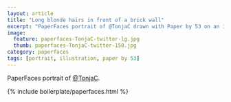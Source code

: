```yaml
---
layout: article
title: "Long blonde hairs in front of a brick wall"
excerpt: "PaperFaces portrait of @TonjaC drawn with Paper by 53 on an iPad."
image: 
  feature: paperfaces-TonjaC-twitter-lg.jpg
  thumb: paperfaces-TonjaC-twitter-150.jpg
category: paperfaces
tags: [portrait, illustration, paper by 53]
---
```


PaperFaces portrait of [@TonjaC](http://twitter.com/TonjaC).

{% include boilerplate/paperfaces.html %}